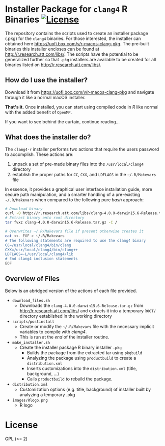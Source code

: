 
# Installer Package for `clang4` R Binaries [![License](http://img.shields.io/badge/license-GPL%20%28%3E=%202%29-brightgreen.svg?style=flat)](http://www.gnu.org/licenses/gpl-2.0.html)

The repository contains the scripts used to create an installer package (.pkg)
for the `clang4` binaries. For those interested, the installer can obtained
here <https://uofi.box.com/v/r-macos-clang-pkg>. The pre-built binaries this
installer encloses can be found at <http://r.research.att.com/libs/>. The scripts 
have the potential to be generalized further so that `.pkg` installers are available 
to be created for all binaries listed on <http://r.research.att.com/libs/>.

## How do I use the installer?

Download it from <https://uofi.box.com/v/r-macos-clang-pkg>
and navigate through it like a normal macOS installer.

**That's it.** Once installed, you can start using compiled code
in _R_ like normal with the added benefit of `OpenMP`.

If you want to see behind the curtain, continue reading...

## What does the installer do?

The `clang4-r` installer performs two actions that require
the users password to accomplish. These actions are:

1. unpack a set of pre-made binary files into 
    the `/usr/local/clang4` directory
2. establish the proper paths for `CC`, `CXX`,
    and `LDFLAGS` in the  `~/.R/Makevars` file
	
In essence, it provides a graphical user interface installation guide,
more secure path manipulation, and a smarter handling of a pre-existing `~/.R/Makevars`
when compared to the following pure _bash_ approach:

```bash
# Download binary
curl -O http://r.research.att.com/libs/clang-4.0.0-darwin15.6-Release.tar.gz
# Extract binary onto root directory
tar fvxz clang-4.0.0-darwin15.6-Release.tar.gz -C /

# Overwrites ~/.R/Makevars file if present otherwise creates it
cat <<- EOF > ~/.R/Makevars
# The following statements are required to use the clang4 binary
CC=/usr/local/clang4/bin/clang
CXX=/usr/local/clang4/bin/clang++
LDFLAGS=-L/usr/local/clang4/lib
# End clang4 inclusion statements
EOF
```

## Overview of Files

Below is an abridged version of the actions of each file provided.

- `download_files.sh`
   - Downloads the `clang-4.0.0-darwin15.6-Release.tar.gz` from
    <http://r.research.att.com/libs/> and extracts it into a temporary `ROOT/` directory 
	established in the working directory
- `scripts/postinstall`
   - Create or modify the `~/.R/Makevars` file with the necessary implicit variables
     to compile with _clang4_.
   - This is run at the _end_ of the installer routine.
- `make_installer.sh`
   - Create the installer package R binary installer `.pkg`
      - Builds the package from the extracted tar using `pkgbuild` 
      - Analyzing the package using `productbuild` to create a `distribution.xml`   
	  - Inserts customizations into the `distribution.xml` (title, background, ...)
	  - Calls `productbuild` to rebuild the package.
- `distribution.xml`
   - Customization options (e.g. title, background) of installer built by analyzing a temporary .pkg
- `images/Rlogo.png`
   - R logo

# License

GPL (>= 2) 
